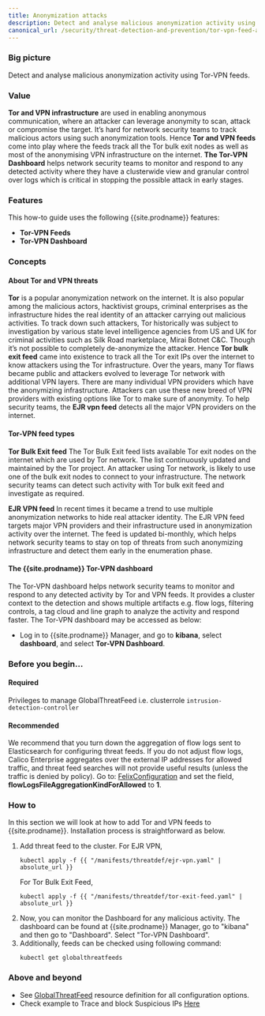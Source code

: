 ```yaml
---
title: Anonymization attacks
description: Detect and analyse malicious anonymization activity using Tor-VPN feeds.
canonical_url: /security/threat-detection-and-prevention/tor-vpn-feed-and-dashboard
---
```


### Big picture

Detect and analyse malicious anonymization activity using Tor-VPN feeds.

### Value

**Tor and VPN infrastructure** are used in enabling anonymous communication, where an attacker can leverage anonymity to scan, attack or compromise the target. It’s hard for network security teams to track malicious actors using such anonymization tools. Hence **Tor and VPN feeds** come into play where the feeds track all the Tor bulk exit nodes as well as most of the anonymising VPN infrastructure on the internet. **The Tor-VPN Dashboard** helps network security teams to monitor and respond to any detected activity where they have a clusterwide view and granular control over logs which is critical in stopping the possible attack in early stages.

### Features

This how-to guide uses the following {{site.prodname}} features:
- **Tor-VPN Feeds**
- **Tor-VPN Dashboard**

### Concepts

#### About Tor and VPN threats

**Tor** is a popular anonymization network on the internet. It is also popular among the malicious actors, hacktivist groups, criminal enterprises as the infrastructure hides the real identity of an attacker carrying out malicious activities. To track down such attackers, Tor historically was subject to investigation by various state level intelligence agencies from US and UK for criminal activities such as Silk Road marketplace, Mirai Botnet C&C. Though it’s not possible to completely de-anonymize the attacker. Hence **Tor bulk exit feed** came into existence to track all the Tor exit IPs over the internet to know attackers using the Tor infrastructure. 
Over the years, many Tor flaws became public and attackers evolved to leverage Tor network with additional VPN layers. There are many individual VPN providers which have the anonymizing infrastructure. Attackers can use these new breed of VPN providers with existing options like Tor to make sure of anonymity. To help security teams, the **EJR vpn feed** detects all the major VPN providers on the internet.


#### Tor-VPN feed types

**Tor Bulk Exit feed**
The Tor Bulk Exit feed lists available Tor exit nodes on the internet which are used by Tor network. The list continuously updated and maintained by the Tor project. An attacker using Tor network, is likely to use one of the bulk exit nodes to connect to your infrastructure. The network security teams can detect such activity with Tor bulk exit feed and investigate as required.

**EJR VPN feed**
In recent times it became a trend to use multiple anonymization networks to hide real attacker identity. The EJR VPN feed targets major VPN providers and their infrastructure used in anonymization activity over the internet. The feed is updated bi-monthly, which helps network security teams to stay on top of threats from such anonymizing infrastructure and detect them early in the enumeration phase.

#### The {{site.prodname}} Tor-VPN dashboard

The Tor-VPN dashboard helps network security teams to monitor and respond to any detected activity by Tor and VPN feeds. It provides a cluster context to the detection and shows multiple artifacts e.g. flow logs, filtering controls, a tag cloud and line graph to analyze the activity and respond faster.
The Tor-VPN dashboard may be accessed as below: 
* Log in to {{site.prodname}} Manager, and go to **kibana**, select **dashboard**, and select **Tor-VPN Dashboard**.

### Before you begin...

#### Required

Privileges to manage GlobalThreatFeed i.e. clusterrole `intrusion-detection-controller`

#### Recommended

We recommend that you turn down the aggregation of flow logs sent to Elasticsearch for configuring threat feeds. If you do not adjust flow logs, Calico Enterprise aggregates over the external IP addresses for allowed traffic, and threat feed searches will not provide useful results (unless the traffic is denied by policy). Go to: [FelixConfiguration]({{site.baseurl}}/reference/resources/felixconfig) and set the field, **flowLogsFileAggregationKindForAllowed** to **1**.

### How to

In this section we will look at how to add Tor and VPN feeds to {{site.prodname}}. Installation process is straightforward as below.

1. Add threat feed to the cluster.
   For EJR VPN,
   ```shell
   kubectl apply -f {{ "/manifests/threatdef/ejr-vpn.yaml" | absolute_url }}
   ```
   For Tor Bulk Exit Feed,
   ```shell
   kubectl apply -f {{ "/manifests/threatdef/tor-exit-feed.yaml" | absolute_url }}
   ```
2. Now, you can monitor the Dashboard for any malicious activity. The dashboard can be found at {{site.prodname}} Manager, go to "kibana" and then go to "Dashboard". Select "Tor-VPN Dashboard".
3. Additionally, feeds can be checked using following command:
   ```shell
   kubectl get globalthreatfeeds 
   ```

### Above and beyond

* See [GlobalThreatFeed]({{site.baseurl}}/reference/resources/globalthreatfeed) resource definition for all configuration options.
* Check example to Trace and block Suspicious IPs [Here]({{site.baseurl}}/security/threat-detection-and-prevention/suspicious-ips)
